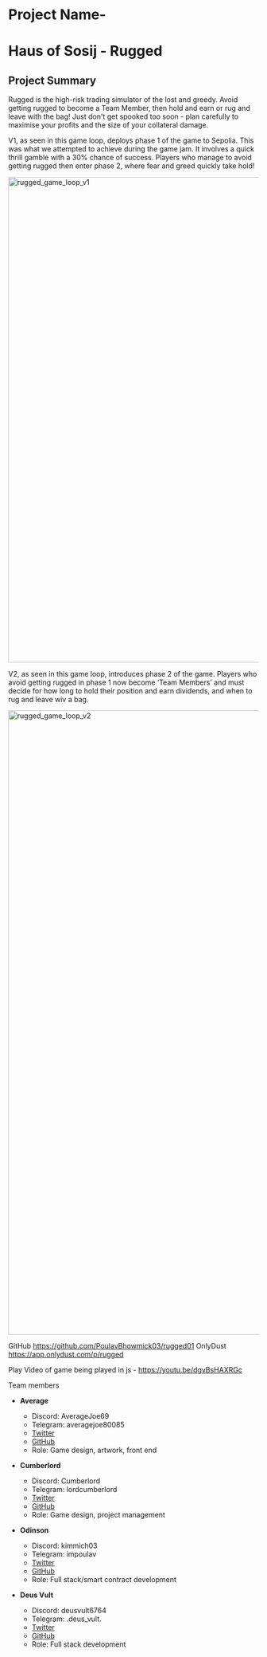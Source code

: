 # Project Name- 
# Haus of Sosij - Rugged

## Project Summary

Rugged is the high-risk trading simulator of the lost and greedy. Avoid getting rugged to become a Team Member, then hold and earn or rug and leave with the bag! Just don't get spooked too soon - plan carefully to maximise your profits and the size of your collateral damage.

V1, as seen in this game loop, deploys phase 1 of the game to Sepolia. This was what we attempted to achieve during the game jam. It involves a quick thrill gamble with a 30% chance of success. Players who manage to avoid getting rugged then enter phase 2, where fear and greed quickly take hold!

<img width="975" alt="rugged_game_loop_v1" src="https://github.com/user-attachments/assets/e7355b61-030d-4d17-851c-f88ed5b1de33">


V2, as seen in this game loop, introduces phase 2 of the game. Players who avoid getting rugged in phase 1 now become ‘Team Members’ and must decide for how long to hold their position and earn dividends, and when to rug and leave wiv a bag.

<img width="1253" alt="rugged_game_loop_v2" src="https://github.com/user-attachments/assets/795058ed-f33d-4551-a79d-dc81cb206177">


GitHub
https://github.com/PoulavBhowmick03/rugged01 
OnlyDust
https://app.onlydust.com/p/rugged

Play
Video of game being played in js - https://youtu.be/dgvBsHAXRGc

Team members

- **Average**
  - Discord: AverageJoe69
  - Telegram: averagejoe80085
  - [Twitter](https://x.com/Seggsy_Sosij)
  - [GitHub](https://github.com/AverageJoe69)
  - Role: Game design, artwork, front end

- **Cumberlord**
  - Discord: Cumberlord
  - Telegram: lordcumberlord
  - [Twitter](https://x.com/lordcumberlord)
  - [GitHub](https://github.com/Cumberlord)
  - Role: Game design, project management

- **Odinson**
  - Discord: kimmich03
  - Telegram: impoulav
  - [Twitter](https://x.com/impoulav)
  - [GitHub](https://github.com/PoulavBhowmick03)
  - Role: Full stack/smart contract development

- **Deus Vult**
  - Discord: deusvult6764
  - Telegram: .deus_vult.
  - [Twitter](https://x.com/DeusVult1497994)
  - [GitHub](https://github.com/Deusvult6764)
  - Role: Full stack development
